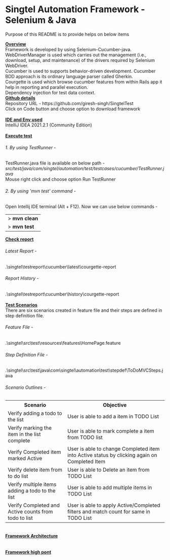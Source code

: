 # Singtel Automation Framework - Selenium & Java 
<p>Purpose of this README is to provide helps on below items</p>
<b><u>Overview</u></b><br>
    Framework is developed by using Selenium-Cucumber-java.<br>
    WebDriverManager is used which carries out the management (i.e., download, setup, and maintenance) of the drivers required by Selenium WebDriver.<br>
    Cucumber is used to supports behavior-driven development. Cucumber BDD approach is its ordinary language parser called Gherkin.<br>
    Courgette is used which browse cucumber features from within Rails app it help in reporting and parallel execution.<br>
    Dependency injection for test data context. <br>
<b><u>Github details</u></b><br>
    Repository URL - https://github.com/giresh-singh/SingtelTest
        <br>Click on Code button and choose option to download framework</br>
<br><b><u>IDE and Env used</u></b><br> 
    IntelliJ IDEA 2021.2.1 (Community Edition)</br>
<br><b><u>Execute test</u></b></br>
    <h6>1. By using TestRunner - </h6> TestRunner.java file is available on below path - <i>src/test/java/com/singtel/automation/test/testcases/cucumber/TestRunner.java</i><br> Mouse right click and choose option Run TestRunner</br>
<h6>2. By using 'mvn test' command  - </h6> 
    Open Intellij IDE terminal (Alt + F12). Now we can use below commands -
<table><tr><td> ><strong> mvn clean</strong></td><tr><td>> <strong>mvn test</strong></td></tr></table>
<b><u>Check report</u></b><br>
    <h6>Latest Report -</h6> .\singtel\testreport\cucumber\latest\courgette-report<br>
    <h6>Report History -</h6> .\singtel\testreport\cucumber\history\courgette-report<br>
<br><b><u>Test Scenarios</u></b><br>
    There are six scenarios created in feature file and their steps are defined in step definition file.
    <h6>Feature File -</h6> .\singtel\src\test\resources\features\HomePage.feature <br>
    <h6>Step Definition File -</h6> .\singtel\src\test\java\com\singtel\automation\test\stepdef\ToDoMVCSteps.java <br>
    <h6>Scenario Outlines -</h6> 
        <table>
            <tr>
                <th>Scenario</th>
                <th>Objective</th>
              </tr>
            <tr><td> Verify adding a todo to the list</td><td>User is able to add a item in TODO List</td></tr>
            <tr><td> Verify marking the item in the list complete</td><td>User is able to mark complete a item from TODO list</td></tr>
            <tr><td> Verify Completed item marked Active</td><td>User is able to change Completed item into Active status by clicking again on Completed Item</td></tr>
            <tr><td> Verify delete item from to do list</td><td>User is able to Delete an item from TODO List</td></tr>
            <tr><td> Verify multiple items adding a todo to the list</td><td>User is able to add multiple items in TODO List</td></tr>
            <tr><td> Verify Completed and Active counts from todo to list</td><td>User is able to apply Active/Completed filters and match count for same in TODO List</td></tr>
        </table>
<br/><b><u>Framework Architecture</u></b><br></br>
<br/><b><u>Framework high pont</u></b><br></br>